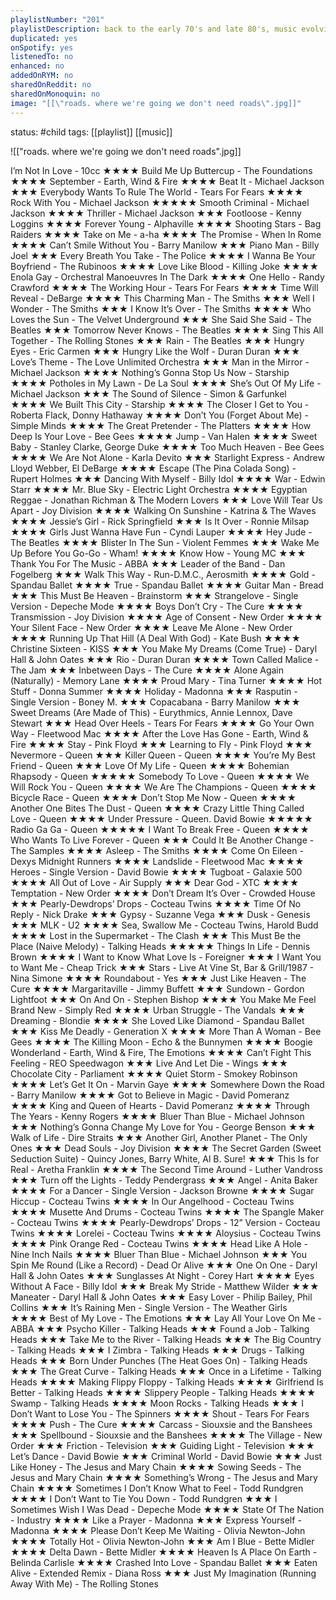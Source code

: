 ```yaml
---
playlistNumber: "201"
playlistDescription: back to the early 70's and late 80's, music evolving and flourishing in the most beautiful way possible.
duplicated: yes
onSpotify: yes
listenedTo: no
enhanced: no
addedOnRYM: no
sharedOnReddit: no
sharedOnMonoquin: no
image: "[[\"roads. where we're going we don't need roads\".jpg]]"
---
```

status: #child 
tags: [[playlist]] [[music]] 

![["roads. where we're going we don't need roads".jpg]]

I’m Not In Love - 10cc ★★★★
Build Me Up Buttercup - The Foundations ★★★★
September - Earth, Wind & Fire ★★★★
Beat It - Michael Jackson ★★★
Everybody Wants To Rule The World - Tears For Fears ★★★★
Rock With You - Michael Jackson ★★★★★
Smooth Criminal - Michael Jackson ★★★★
Thriller - Michael Jackson ★★★
Footloose - Kenny Loggins ★★★★
Forever Young - Alphaville ★★★★
Shooting Stars - Bag Raiders ★★★★
Take on Me - a-ha ★★★★
The Promise - When In Rome ★★★★
Can’t Smile Without You - Barry Manilow ★★★
Piano Man - Billy Joel ★★★
Every Breath You Take - The Police ★★★★
I Wanna Be Your Boyfriend - The Rubinoos ★★★★
Love Like Blood - Killing Joke ★★★★
Enola Gay - Orchestral Manoeuvres In The Dark ★★★★
One Hello - Randy Crawford ★★★★
The Working Hour - Tears For Fears ★★★★
Time Will Reveal - DeBarge ★★★★
This Charming Man - The Smiths ★★★
Well I Wonder - The Smiths ★★★
I Know It’s Over - The Smiths ★★★★
Who Loves the Sun - The Velvet Underground ★★★
She Said She Said - The Beatles ★★★
Tomorrow Never Knows - The Beatles ★★★★
Sing This All Together - The Rolling Stones ★★★
Rain - The Beatles ★★★
Hungry Eyes - Eric Carmen ★★★
Hungry Like the Wolf - Duran Duran ★★★
Love’s Theme - The Love Unlimited Orchestra ★★★
Man in the Mirror - Michael Jackson ★★★★
Nothing’s Gonna Stop Us Now - Starship ★★★★
Potholes in My Lawn - De La Soul ★★★★
She’s Out Of My Life - Michael Jackson ★★★
The Sound of Silence - Simon & Garfunkel ★★★★
We Built This City - Starship ★★★★
The Closer I Get to You - Roberta Flack, Donny Hathaway ★★★★
Don’t You (Forget About Me) - Simple Minds ★★★★
The Great Pretender - The Platters ★★★★
How Deep Is Your Love - Bee Gees ★★★★
Jump - Van Halen ★★★★
Sweet Baby - Stanley Clarke, George Duke ★★★★
Too Much Heaven - Bee Gees ★★★★
We Are Not Alone - Karla Devito ★★★
Starlight Express - Andrew Lloyd Webber, El DeBarge ★★★★
Escape (The Pina Colada Song) - Rupert Holmes ★★★
Dancing With Myself - Billy Idol ★★★★
War - Edwin Starr ★★★★
Mr. Blue Sky - Electric Light Orchestra ★★★★
Egyptian Reggae - Jonathan Richman & The Modern Lovers ★★★
Love Will Tear Us Apart - Joy Division ★★★★
Walking On Sunshine - Katrina & The Waves ★★★★
Jessie’s Girl - Rick Springfield ★★★
Is It Over - Ronnie Milsap ★★★★
Girls Just Wanna Have Fun - Cyndi Lauper ★★★★
Hey Jude - The Beatles ★★★★
Blister In The Sun - Violent Femmes ★★★
Wake Me Up Before You Go-Go - Wham! ★★★★
Know How - Young MC ★★★
Thank You For The Music - ABBA ★★★
Leader of the Band - Dan Fogelberg ★★★
Walk This Way - Run-D.M.C., Aerosmith ★★★★
Gold - Spandau Ballet ★★★★
True - Spandau Ballet ★★★★
Guitar Man - Bread ★★★
This Must Be Heaven - Brainstorm ★★★
Strangelove - Single Version - Depeche Mode ★★★★
Boys Don’t Cry - The Cure ★★★★
Transmission - Joy Division ★★★★
Age of Consent - New Order ★★★★
Your Silent Face - New Order ★★★★
Leave Me Alone - New Order ★★★★
Running Up That Hill (A Deal With God) - Kate Bush ★★★★
Christine Sixteen - KISS ★★★
You Make My Dreams (Come True) - Daryl Hall & John Oates ★★★
Rio - Duran Duran ★★★★
Town Called Malice - The Jam ★★★
Inbetween Days - The Cure ★★★★
Alone Again (Naturally) - Memory Lane ★★★★
Proud Mary - Tina Turner ★★★★
Hot Stuff - Donna Summer ★★★★
Holiday - Madonna ★★★ 
Rasputin - Single Version - Boney M. ★★★
Copacabana - Barry Manilow ★★★
Sweet Dreams (Are Made of This) - Eurythmics, Annie Lennox, Dave Stewart ★★★
Head Over Heels - Tears For Fears ★★★★
Go Your Own Way - Fleetwood Mac ★★★★
After the Love Has Gone - Earth, Wind & Fire ★★★★
Stay - Pink Floyd ★★★
Learning to Fly - Pink Floyd ★★★
Nevermore - Queen ★★★
Killer Queen - Queen ★★★★
You’re My Best Friend - Queen ★★★
Love Of My Life - Queen ★★★★
Bohemian Rhapsody - Queen ★★★★★
Somebody To Love - Queen ★★★★
We Will Rock You - Queen ★★★★
We Are The Champions - Queen ★★★★
Bicycle Race - Queen ★★★★
Don’t Stop Me Now - Queen ★★★★
Another One Bites The Dust - Queen ★★★★
Crazy Little Thing Called Love - Queen ★★★★
Under Pressure - Queen. David Bowie ★★★★★
Radio Ga Ga - Queen ★★★★★
I Want To Break Free - Queen ★★★★
Who Wants To Live Forever - Queen ★★★
Could It Be Another Change - The Samples ★★★★
Asleep - The Smiths ★★★★
Come On Eileen - Dexys Midnight Runners ★★★★
Landslide - Fleetwood Mac ★★★★
Heroes - Single Version - David Bowie ★★★★
Tugboat - Galaxie 500 ★★★★
All Out of Love - Air Supply ★★★
Dear God - XTC ★★★★
Temptation - New Order ★★★★
Don’t Dream It’s Over - Crowded House ★★★
Pearly-Dewdrops’ Drops - Cocteau Twins ★★★★
Time Of No Reply - Nick Drake ★★★
Gypsy - Suzanne Vega ★★★
Dusk - Genesis ★★★
MLK - U2 ★★★★
Sea, Swallow Me - Cocteau Twins, Harold Budd ★★★★
Lost in the Supermarket - The Clash ★★★
This Must Be the Place (Naive Melody) - Talking Heads ★★★★★
Things In Life - Dennis Brown ★★★★
I Want to Know What Love Is - Foreigner ★★★
I Want You to Want Me - Cheap Trick ★★★
Stars - Live At Vine St, Bar & Grill/1987 - Nina Simone ★★★★
Roundabout - Yes ★★★
Just Like Heaven - The Cure ★★★★
Margaritaville - Jimmy Buffett ★★★
Sundown - Gordon Lightfoot ★★★
On And On - Stephen Bishop ★★★★
You Make Me Feel Brand New - Simply Red ★★★★
Urban Struggle - The Vandals ★★★
Dreaming - Blondie ★★★★
She Loved Like Diamond - Spandau Ballet ★★★
Kiss Me Deadly - Generation X ★★★★
More Than A Woman - Bee Gees ★★★★
The Killing Moon - Echo & the Bunnymen ★★★★
Boogie Wonderland - Earth, Wind & Fire, The Emotions ★★★★
Can’t Fight This Feeling - REO Speedwagon ★★★
Live And Let Die - Wings ★★★
Chocolate City - Parliament ★★★★
Quiet Storm - Smokey Robinson ★★★★
Let’s Get It On - Marvin Gaye ★★★★
Somewhere Down the Road - Barry Manilow ★★★★
Got to Believe in Magic - David Pomeranz ★★★★
King and Queen of Hearts - David Pomeranz ★★★★
Through The Years - Kenny Rogers ★★★★
Bluer Than Blue - Michael Johnson ★★★
Nothing’s Gonna Change My Love for You - George Benson ★★★
Walk of Life - Dire Straits ★★★
Another Girl, Another Planet - The Only Ones ★★★
Dead Souls - Joy Division ★★★★
The Secret Garden (Sweet Seduction Suite) - Quincy Jones, Barry White, Al B. Sure! ★★★
This Is for Real - Aretha Franklin ★★★★
The Second Time Around - Luther Vandross ★★★
Turn off the Lights - Teddy Pendergrass ★★★
Angel - Anita Baker ★★★★
For a Dancer - Single Version - Jackson Browne ★★★★
Sugar Hiccup - Cocteau Twins ★★★★
In Our Angelhood - Cocteau Twins ★★★★
Musette And Drums - Cocteau Twins ★★★★
The Spangle Maker - Cocteau Twins ★★★★
Pearly-Dewdrops’ Drops - 12” Version - Cocteau Twins ★★★★
Lorelei - Cocteau Twins ★★★★
Aloysius - Cocteau Twins ★★★★
Pink Orange Red - Cocteau Twins ★★★★
Head Like A Hole - Nine Inch Nails ★★★★
Bluer Than Blue - Michael Johnson ★★★
You Spin Me Round (Like a Record) - Dead Or Alive ★★★
One On One - Daryl Hall & John Oates ★★★
Sunglasses At Night - Corey Hart ★★★★
Eyes Without A Face - Billy Idol ★★★
Break My Stride - Matthew Wilder ★★★
Maneater - Daryl Hall & John Oates ★★★
Easy Lover - Philip Bailey, Phil Collins ★★★
It’s Raining Men - Single Version - The Weather Girls ★★★★
Best of My Love - The Emotions ★★★
Lay All Your Love On Me - ABBA ★★★
Psycho Killer - Talking Heads ★★★
Found a Job - Talking Heads ★★★
Take Me to the River - Talking Heads ★★★
The Big Country - Talking Heads ★★★
I Zimbra - Talking Heads ★★★
Drugs - Talking Heads ★★★
Born Under Punches (The Heat Goes On) - Talking Heads ★★★
The Great Curve - Talking Heads ★★★
Once in a Lifetime - Talking Heads ★★★★
Making Flippy Floppy - Talking Heads ★★★★
Girlfriend Is Better - Talking Heads ★★★★
Slippery People - Talking Heads ★★★★
Swamp - Talking Heads ★★★★
Moon Rocks - Talking Heads ★★★
I Don’t Want to Lose You - The Spinners ★★★★
Shout - Tears For Fears ★★★★
Push - The Cure ★★★★
Carcass - Siouxsie and the Banshees ★★★
Spellbound - Siouxsie and the Banshees ★★★★
The Village - New Order ★★★
Friction - Television ★★★
Guiding Light - Television ★★★
Let’s Dance - David Bowie ★★★
Criminal World - David Bowie ★★★
Just Like Honey - The Jesus and Mary Chain ★★★★
Sowing Seeds - The Jesus and Mary Chain ★★★★
Something’s Wrong - The Jesus and Mary Chain ★★★★
Sometimes I Don’t Know What to Feel - Todd Rundgren ★★★★
I Don’t Want to Tie You Down - Todd Rundgren ★★★
I Sometimes Wish I Was Dead - Depeche Mode ★★★★
State Of The Nation - Industry ★★★★
Like a Prayer - Madonna ★★★
Express Yourself - Madonna ★★★★
Please Don’t Keep Me Waiting - Olivia Newton-John ★★★★
Totally Hot - Olivia Newton-John ★★★
Am I Blue - Bette Midler ★★★★
Delta Dawn - Bette Midler ★★★★
Heaven Is A Place On Earth - Belinda Carlisle ★★★★
Crashed Into Love - Spandau Ballet ★★★
Eaten Alive - Extended Remix - Diana Ross ★★★
Just My Imagination (Running Away With Me) - The Rolling Stones

